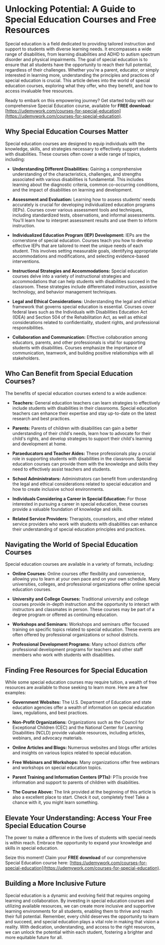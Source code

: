 # Unlocking Potential: A Guide to Special Education Courses and Free Resources

Special education is a field dedicated to providing tailored instruction and support to students with diverse learning needs. It encompasses a wide range of disabilities, from learning disabilities and ADHD to autism spectrum disorder and physical impairments. The goal of special education is to ensure that all students have the opportunity to reach their full potential, regardless of their challenges. Whether you're a parent, educator, or simply interested in learning more, understanding the principles and practices of special education is crucial. This article delves into the world of special education courses, exploring what they offer, who they benefit, and how to access invaluable free resources.

Ready to embark on this empowering journey? Get started today with our comprehensive Special Education course, available for **FREE download**: [https://udemywork.com/courses-for-special-education](https://udemywork.com/courses-for-special-education).

## Why Special Education Courses Matter

Special education courses are designed to equip individuals with the knowledge, skills, and strategies necessary to effectively support students with disabilities. These courses often cover a wide range of topics, including:

*   **Understanding Different Disabilities:** Gaining a comprehensive understanding of the characteristics, challenges, and strengths associated with various disabilities is fundamental. This includes learning about the diagnostic criteria, common co-occurring conditions, and the impact of disabilities on learning and development.

*   **Assessment and Evaluation:** Learning how to assess students' needs accurately is crucial for developing individualized education programs (IEPs). Courses cover various assessment tools and techniques, including standardized tests, observations, and informal assessments. You'll learn how to interpret assessment results and use them to inform instruction.

*   **Individualized Education Program (IEP) Development:** IEPs are the cornerstone of special education. Courses teach you how to develop effective IEPs that are tailored to meet the unique needs of each student. This involves setting measurable goals, identifying appropriate accommodations and modifications, and selecting evidence-based interventions.

*   **Instructional Strategies and Accommodations:** Special education courses delve into a variety of instructional strategies and accommodations that can help students with disabilities succeed in the classroom. These strategies include differentiated instruction, assistive technology, and behavior management techniques.

*   **Legal and Ethical Considerations:** Understanding the legal and ethical framework that governs special education is essential. Courses cover federal laws such as the Individuals with Disabilities Education Act (IDEA) and Section 504 of the Rehabilitation Act, as well as ethical considerations related to confidentiality, student rights, and professional responsibilities.

*   **Collaboration and Communication:** Effective collaboration among educators, parents, and other professionals is vital for supporting students with disabilities. Courses emphasize the importance of communication, teamwork, and building positive relationships with all stakeholders.

## Who Can Benefit from Special Education Courses?

The benefits of special education courses extend to a wide audience:

*   **Teachers:** General education teachers can learn strategies to effectively include students with disabilities in their classrooms. Special education teachers can enhance their expertise and stay up-to-date on the latest research and best practices.

*   **Parents:** Parents of children with disabilities can gain a better understanding of their child's needs, learn how to advocate for their child's rights, and develop strategies to support their child's learning and development at home.

*   **Paraeducators and Teacher Aides:** These professionals play a crucial role in supporting students with disabilities in the classroom. Special education courses can provide them with the knowledge and skills they need to effectively assist teachers and students.

*   **School Administrators:** Administrators can benefit from understanding the legal and ethical considerations related to special education and how to create inclusive school environments.

*   **Individuals Considering a Career in Special Education:** For those interested in pursuing a career in special education, these courses provide a valuable foundation of knowledge and skills.

*   **Related Service Providers:** Therapists, counselors, and other related service providers who work with students with disabilities can enhance their understanding of special education principles and practices.

## Navigating the World of Special Education Courses

Special education courses are available in a variety of formats, including:

*   **Online Courses:** Online courses offer flexibility and convenience, allowing you to learn at your own pace and on your own schedule. Many universities, colleges, and professional organizations offer online special education courses.

*   **University and College Courses:** Traditional university and college courses provide in-depth instruction and the opportunity to interact with instructors and classmates in person. These courses may be part of a degree program or offered as continuing education.

*   **Workshops and Seminars:** Workshops and seminars offer focused training on specific topics related to special education. These events are often offered by professional organizations or school districts.

*   **Professional Development Programs:** Many school districts offer professional development programs for teachers and other staff members who work with students with disabilities.

## Finding Free Resources for Special Education

While some special education courses may require tuition, a wealth of free resources are available to those seeking to learn more. Here are a few examples:

*   **Government Websites:** The U.S. Department of Education and state education agencies offer a wealth of information on special education laws, regulations, and best practices.

*   **Non-Profit Organizations:** Organizations such as the Council for Exceptional Children (CEC) and the National Center for Learning Disabilities (NCLD) provide valuable resources, including articles, webinars, and advocacy materials.

*   **Online Articles and Blogs:** Numerous websites and blogs offer articles and insights on various topics related to special education.

*   **Free Webinars and Workshops:** Many organizations offer free webinars and workshops on special education topics.

*   **Parent Training and Information Centers (PTIs):** PTIs provide free information and support to parents of children with disabilities.

*   **The Course Above:** The link provided at the beginning of this article is also a excellent place to start. Check it out, completely free! Take a chance with it, you might learn something.

## Elevate Your Understanding: Access Your Free Special Education Course

The power to make a difference in the lives of students with special needs is within reach. Embrace the opportunity to expand your knowledge and skills in special education.

Seize this moment! Claim your **FREE download** of our comprehensive Special Education course here: [https://udemywork.com/courses-for-special-education](https://udemywork.com/courses-for-special-education).

## Building a More Inclusive Future

Special education is a dynamic and evolving field that requires ongoing learning and collaboration. By investing in special education courses and utilizing available resources, we can create more inclusive and supportive learning environments for all students, enabling them to thrive and reach their full potential. Remember, every child deserves the opportunity to learn and succeed, and special education plays a vital role in making that vision a reality. With dedication, understanding, and access to the right resources, we can unlock the potential within each student, fostering a brighter and more equitable future for all.
